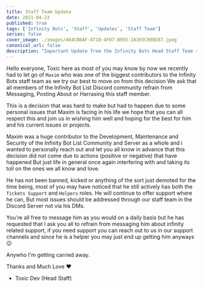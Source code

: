 ```yaml
---
title: Staff Team Update
date: 2021-04-23
published: true
tags: ['Infinity Bots', 'Staff', 'Updates', 'Staff Team']
series: false
cover_image: ./images/A64CB0AF-871B-4F07-B95E-2A303C998E87.jpeg
canonical_url: false
description: "Important Update from the Infinity Bots Head Staff Team regarding the Infinity Bots Staff."
---
```


Hello everyone, Toxic here as most of you may know by now we recently had to let go of `Maxim` who was one
of the biggest contributors to the Infinity Bots staff team as we try our best to move on from this decision
We ask that all members of the Infinity Bot List Discord community refrain from Messaging, Posting About or Harrasing
this staff member.

This is a decision that was hard to make but had to happen due to some personal issues that Maxim is facing in his life
we hope that you can all respect this and join us in wishing him well and hoping for the best for him and his current issues or projects.

Maxim was a huge contributor to the Development, Maintenance and Security of the Infinity Bot List Community and Server as a whole and i
wanted to personally reach out and let you all know in advance that this decision did not come due to actions (positive or negative) that have happened
But just life in general once again interfering with and taking its toll on the ones we all know and love.

He has not been banned, kicked or anything of the sort just demoted for the time being, most of you may have
noticed that he still actively has both the `Tickets Support` and `Helpers` roles. He will continue to offer support where he can,
But most issues should be addressed through our staff team in the Discord Server not via his DMs.

You're all free to message him as you would on a daily basis but he has requested that I ask you all to refrain from messaging him
about infinity related support, if you need support you can reach out to us in our support channels and since he is a helper you may
just end up getting him anyways 😉

Anywho I'm getting carried away.

Thanks and Much Love ❤️
- Toxic Dev (Head Staff)


